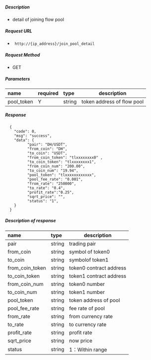 
##### Description

-  detail of joining flow pool

##### Request URL
- ` http://{ip_address}/join_pool_detail`

##### Request Method
- GET

##### Parameters

|name|required|type|description|
|:----    |:---|:----- |-----   |
|pool_token |Y  |string |token address of flow pool   |

##### Response

```
  {
    "code": 0,
	"msg": "success",
    "data": {
     	  "pair": "DH/USDT",
          "from_coin": "DH",
          "to_coin": "USDT",
          "from_coin_token": "tlxxxxxxxx0" ,
          "to_coin_token": "tlxxxxxxxx1",
          "from_coin_num": "200.00",
          "to_coin_num": "19.94",
		  "pool_token": "tlxxxxxxxxxxxx",
          "pool_fee_rate": "0.001",
		  "from_rate": "250000",
		  "to_rate": "0.4",
		  "profit_rate":"0.25",
		  "sqrt_price": "",
		  "status": "1",
    }
  }
```

##### Description of response

|name|type|description|
|:-----  |:-----|-----                           |
|pair |string   |trading pair  |
|from_coin |string   |symbol of token0  |
|to_coin |string   |symbolof token1  |
|from_coin_token |string   |token0 contract address  |
|to_coin_token |string   |token1 contract address   |
|from_coin_num |string   |token0 number  |
|to_coin_num |string   |token1 number  |
|pool_token |string   |token address of pool  |
|pool_fee_rate |string   |fee rate of pool |
|from_rate |string   |from currency rate |
|to_rate |string   |to currency rate |
|profit_rate |string | profit rate |
|sqrt_price |string   |now price  |
|status |string   |1：Within range  |





